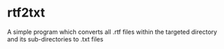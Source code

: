 # rtf2txt
A simple program which converts all .rtf files within the targeted directory and its sub-directories to .txt files
